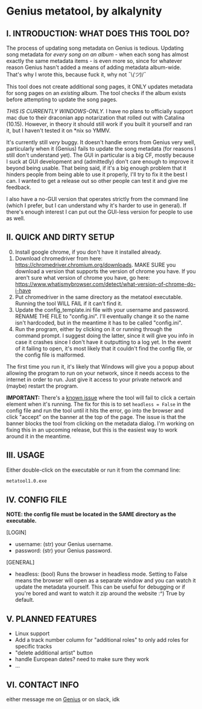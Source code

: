 # Genius metatool, by alkalynity

## I. INTRODUCTION: WHAT DOES THIS TOOL DO?

The process of updating song metadata on Genius is tedious. Updating song metadata for *every song on an album* - when each song has almost exactly the same metadata items - is even more so, since for whatever reason Genius hasn't added a means of adding metadata album-wide. That's why I wrote this, because fuck it, why not ¯\\_(ツ)_/¯

This tool does not create additional song pages, it ONLY updates metadata for song pages on an *existing* album. The tool checks if the album exists before attempting to update the song pages.

*THIS IS CURRENTLY WINDOWS-ONLY.* I have no plans to officially support mac due to their draconian app notarization that rolled out with Catalina (10.15). However, in theory it should still work if you built it yourself and ran it, but I haven't tested it on \*nix so YMMV.

It's currently still *very* buggy. It doesn't handle errors from Genius very well, particularly when it (Genius) fails to update the song metadata (for reasons I still don't understand yet). The GUI in particular is a big CF, mostly because I suck at GUI development and (admittedly) don't care enough to improve it beyond being usable. That being said, if it's a big enough problem that it hinders people from being able to use it properly, I'll try to fix it the best I can. I wanted to get a release out so other people can test it and give me feedback.

I also have a no-GUI version that operates strictly from the command line (which I prefer, but I can understand why it's harder to use in general). If there's enough interest I can put out the GUI-less version for people to use as well.

## II. QUICK AND DIRTY SETUP
0. Install google chrome, if you don't have it installed already.
1. Download chromedriver from here: https://chromedriver.chromium.org/downloads. MAKE SURE you download a version that supports the version of chrome you have. If you aren't sure what version of chrome you have, go here: https://www.whatismybrowser.com/detect/what-version-of-chrome-do-i-have
2. Put chromedriver in the same directory as the metatool executable. Running the tool WILL FAIL if it can't find it.
3. Update the config_template.ini file with your username and password. RENAME THE FILE to "config.ini". I'll eventually change it so the name isn't hardcoded, but in the meantime it has to be called "config.ini".
4. Run the program, either by clicking on it or running through the command prompt. I suggest doing the latter, since it will give you info in case it crashes since I don't have it outputting to a log yet. In the event of it failing to open, it's most likely that it couldn't find the config file, or the config file is malformed.

The first time you run it, it's likely that Windows will give you a popup about allowing the program to run on your network, since it needs access to the internet in order to run. Just give it access to your private network and (maybe) restart the program.

**IMPORTANT:** There's a [known issue](https://github.com/Alkalynity/geniusmetatool/issues/1) where the tool will fail to click a certain element when it's running. The fix for this is to set `headless = False` in the config file and run the tool until it hits the error, go into the browser and click "accept" on the banner at the top of the page. The issue is that the banner blocks the tool from clicking on the metadata dialog. I'm working on fixing this in an upcoming release, but this is the easiest way to work around it in the meantime.

## III. USAGE

Either double-click on the executable or run it from the command line:
```sh
metatool1.0.exe
```

## IV. CONFIG FILE
**NOTE: the config file must be located in the SAME directory as the executable.**

[LOGIN]
* username: (str) your Genius username.
* password: (str) your Genius password.

[GENERAL]
* headless: (bool) Runs the browser in headless mode. Setting to False means the browser will open as a separate window and you can watch it update the metadata yourself. This can be useful for debugging or if you're bored and want to watch it zip around the website :^) True by default.

## V. PLANNED FEATURES
* Linux support
* Add a track number column for "additional roles" to only add roles for specific tracks
* "delete additional artist" button
* handle European dates? need to make sure they work
* ...

## VI. CONTACT INFO
either message me on [Genius](https://genius.com/Alkalynity) or on slack, idk
